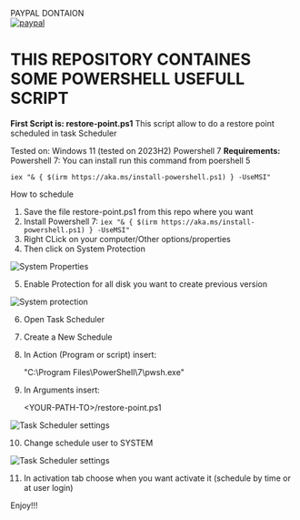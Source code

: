 PAYPAL DONTAION  
[![paypal](https://www.paypalobjects.com/en_US/i/btn/btn_donateCC_LG.gif)](https://www.paypal.me/sistemistaitaliano/1)
# THIS REPOSITORY CONTAINES SOME POWERSHELL USEFULL SCRIPT
**First Script is: restore-point.ps1**
This script allow to do a restore point scheduled in task Scheduler

Tested on: Windows 11 (tested on 2023H2) Powershell 7
**Requirements:** Powershell 7:
You can install run this command from poershell 5

` iex "& { $(irm https://aka.ms/install-powershell.ps1) } -UseMSI" `

How to schedule
1) Save the file restore-point.ps1 from this repo where you want
2) Install Powershell 7: 
` iex "& { $(irm https://aka.ms/install-powershell.ps1) } -UseMSI" `
3) Right CLick on your computer/Other options/properties
4) Then click on System Protection

![System Properties](https://drive.google.com/uc?export=view&id=1L2IAgKJytJIES8_29mTMLmh3bJbKXBCv)

5) Enable Protection for all disk you want to create previous version

![System protection](https://drive.google.com/uc?export=view&id=1t9bBkXP--U6cvbkSDqNHSP-e_oHqJ6Rj)

6) Open Task Scheduler
7) Create a New Schedule
8) In Action (Program or script) insert: 
   
   "C:\Program Files\PowerShell\7\pwsh.exe"

9) In Arguments insert:
   
   \<YOUR-PATH-TO\>/restore-point.ps1

![Task Scheduler settings](https://drive.google.com/uc?export=view&id=1pVmG6hSyNfA9wMeN4lt3iPKozj5q1BqA)

10) Change schedule user to SYSTEM

![Task Scheduler settings](https://drive.google.com/uc?export=view&id=1Br7-EYF_hg91-eQnFKkReyyQoWMwnycy)

11) In activation tab choose when you want activate it (schedule by time or at user login)

Enjoy!!!